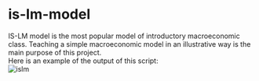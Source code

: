 # is-lm-model
IS-LM model is the most popular model of introductory macroeconomic class. Teaching a simple macroeconomic model in an illustrative way is the main purpose of this project.
<br />
Here is an example of the output of this script:
<br />
![islm](https://user-images.githubusercontent.com/57784008/89567194-e143fa80-d7e6-11ea-904c-a1747161316c.png)
